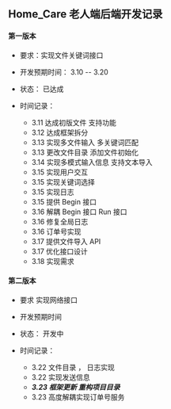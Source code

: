 ## Home_Care 老人端后端开发记录

#### 第一版本

- 要求：实现文件关键词接口
- 开发预期时间： 3.10 -- 3.20
- 状态： 已达成
- 时间记录：

  - 3.11 达成初版文件 支持功能
  - 3.12 达成框架拆分
  - 3.13 实现多文件输入 多关键词匹配
  - 3.13 更改文件目录 添加文件初始化
  - 3.14 实现多模式输入信息 支持文本导入
  - 3.15 实现用户交互
  - 3.15 实现关键词选择
  - 3.15 实现日志
  - 3.15 提供 Begin 接口
  - 3.16 解耦 Begin 接口 Run 接口
  - 3.16 修复全局日志
  - 3.16 订单号实现
  - 3.17 提供文件导入 API
  - 3.17 优化接口设计
  - 3.18 实现需求

#### 第二版本

- 要求 实现网络接口
- 开发预期时间
- 状态： 开发中
- 时间记录：

  - 3.22 文件目录 ， 日志实现
  - 3.22 实现发送信息
  - **_3.23 框架更新 重构项目目录_**
  - 3.23 高度解耦实现订单号服务
